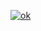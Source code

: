 [![ok](https://github-readme-stats.vercel.app/api/top-langs?username=topshenyi-web)](https://www.tomorrowtides.com/j2213.html)

